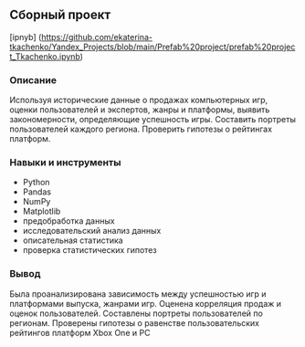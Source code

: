 ## Сборный проект
[ipnyb] (https://github.com/ekaterina-tkachenko/Yandex_Projects/blob/main/Prefab%20project/prefab%20project_Tkachenko.ipynb)
### Описание 
Используя исторические данные о продажах компьютерных игр, оценки пользователей и экспертов, жанры и платформы, выявить закономерности,
определяющие успешность игры. Составить портреты пользователей каждого региона. Проверить гипотезы о рейтингах платформ.

### Навыки и инструменты
- Python
- Pandas
- NumPy
- Matplotlib
- предобработка данных
- исследовательский анализ данных
- описательная статистика
- проверка статистических гипотез

### Вывод
Была проанализирована зависимость между успешностью игр и платформами выпуска, жанрами игр. Оценена корреляция продаж и оценок пользователей. 
Составлены портреты пользователей по регионам. Проверены гипотезы о равенстве пользовательских рейтингов платформ Xbox One и PC
